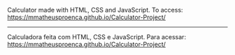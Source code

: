 Calculator made with HTML, CSS and JavaScript.
To access: https://mmatheusproenca.github.io/Calculator-Project/

<hr>

Calculadora feita com HTML, CSS e JavaScript.
Para acessar: https://mmatheusproenca.github.io/Calculator-Project/
